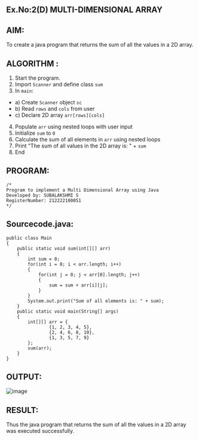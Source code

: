 ## Ex.No:2(D) MULTI-DIMENSIONAL ARRAY

## AIM:
To create a java program that returns the sum of all the values in a 2D array.

## ALGORITHM :
1.	Start the program.
2.	Import `Scanner` and define class `sum`
3.	In `main`:
-	a) Create `Scanner` object `sc`
-	b) Read `rows` and `cols` from user
-	c) Declare 2D array `arr[rows][cols]`
4.	Populate `arr` using nested loops with user input
5.	Initialize `sum` to `0`
6.	Calculate the sum of all elements in `arr` using nested loops
7.	Print "The sum of all values in the 2D array is: " + `sum`
8.	End

## PROGRAM:
 ```
/*
Program to implement a Multi Dimensional Array using Java
Developed by: SUBALAKSHMI S
RegisterNumber: 212222100051 
*/
```

## Sourcecode.java:
```
public class Main
{
    public static void sum(int[][] arr)
    {
        int sum = 0;
        for(int i = 0; i < arr.length; i++)
        {
            for(int j = 0; j < arr[0].length; j++)
            {
                sum = sum + arr[i][j];
            }
        }
        System.out.print("Sum of all elements is: " + sum);
    }
    public static void main(String[] args)
    {
        int[][] arr = {
                {1, 2, 3, 4, 5},
                {2, 4, 6, 8, 10},
                {1, 3, 5, 7, 9}
        };
        sum(arr);
    }
}
```
## OUTPUT:

![image](https://github.com/user-attachments/assets/108812d2-837f-4a74-b6a5-78a08269156b)

## RESULT:
Thus the java program that returns the sum of all the values in a 2D array was executed successfully.

